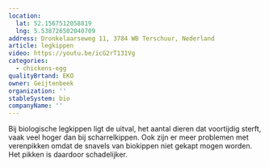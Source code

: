 ```yaml
---
location:
  lat: 52.1567512058819
  lng: 5.538726502040709
address: Dronkelaarseweg 11, 3784 WB Terschuur, Nederland
article: legkippen
video: https://youtu.be/icG2rT131Vg
categories:
  - chickens-egg
qualityBrtand: EKO
owner: Geijtenbeek
organization: ''
stableSystem: bio
companyName: ''
---
```

Bij biologische legkippen ligt de uitval, het aantal dieren dat voortijdig sterft, vaak veel hoger dan bij scharrelkippen. Ook zijn er meer problemen met verenpikken omdat de snavels van biokippen niet gekapt mogen worden. Het pikken is daardoor schadelijker.
